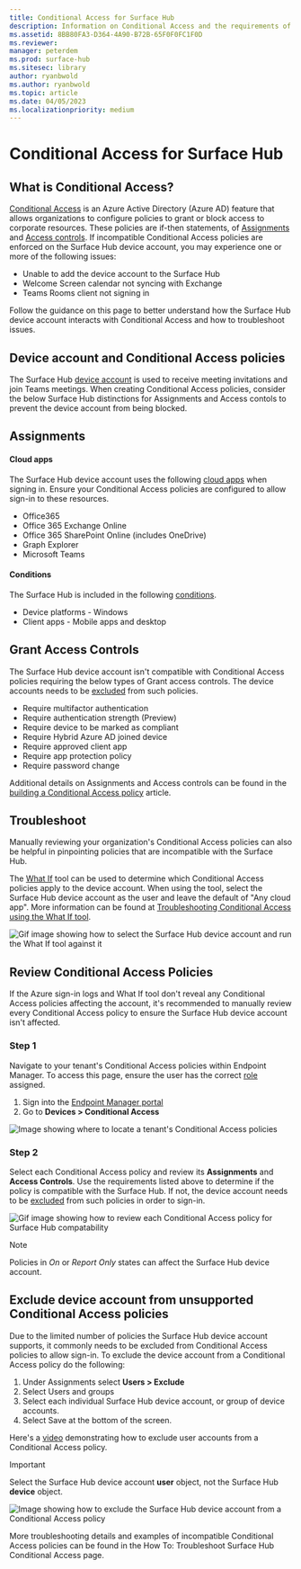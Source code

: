 ```yaml
---
title: Conditional Access for Surface Hub
description: Information on Conditional Access and the requirements of the Surface Hub device account. 
ms.assetid: 8BB80FA3-D364-4A90-B72B-65F0F0FC1F0D
ms.reviewer: 
manager: peterdem
ms.prod: surface-hub
ms.sitesec: library
author: ryanbwold
ms.author: ryanbwold
ms.topic: article
ms.date: 04/05/2023
ms.localizationpriority: medium
---
```


# Conditional Access for Surface Hub

## What is Conditional Access? ##
[Conditional Access](https://learn.microsoft.com/azure/active-directory/conditional-access/overview) is an Azure Active Directory (Azure AD) feature that allows organizations to configure policies to grant or block access to corporate resources. These policies are if-then statements, of [Assignments](https://learn.microsoft.com/azure/active-directory/conditional-access/concept-conditional-access-policies#assignments) and [Access controls](https://learn.microsoft.com/azure/active-directory/conditional-access/concept-conditional-access-policies#access-controls). If incompatible Conditional Access policies are enforced on the Surface Hub device account, you may experience one or more of the following issues:

- Unable to add the device account to the Surface Hub
- Welcome Screen calendar not syncing with Exchange
- Teams Rooms client not signing in

Follow the guidance on this page to better understand how the Surface Hub device account interacts with Conditional Access and how to troubleshoot issues.

## Device account and Conditional Access policies ##
The Surface Hub [device account](https://learn.microsoft.com/surface-hub/create-and-test-a-device-account-surface-hub) is used to receive meeting invitations and join Teams meetings.  When creating Conditional Access policies, consider the below Surface Hub distinctions for Assignments and Access contols to prevent the device account from being blocked.

## Assignments

#### Cloud apps ###
The Surface Hub device account uses the following [cloud apps](https://learn.microsoft.com/azure/active-directory/conditional-access/concept-conditional-access-cloud-apps) when signing in. Ensure your Conditional Access policies are configured to allow sign-in to these resources.

- Office365
- Office 365 Exchange Online
- Office 365 SharePoint Online (includes OneDrive)
- Graph Explorer
- Microsoft Teams

#### Conditions ####
The Surface Hub is included in the following [conditions](https://learn.microsoft.com/azure/active-directory/conditional-access/concept-conditional-access-conditions).

 - Device platforms - Windows
 - Client apps - Mobile apps and desktop
 
## Grant Access Controls
The Surface Hub device account isn't compatible with Conditional Access policies requiring the below types of Grant access controls. The device accounts needs to be [excluded](#exclude-device-account-from-unsupported-conditional-access-policies) from such policies.

- Require multifactor authentication
- Require authentication strength (Preview)
- Require device to be marked as compliant
- Require Hybrid Azure AD joined device
- Require approved client app
- Require app protection policy
- Require password change

 Additional details on Assignments and Access controls can be found in the [building a Conditional Access policy](https://learn.microsoft.com/azure/active-directory/conditional-access/concept-conditional-access-policies) article.
 
## Troubleshoot ##
Manually reviewing your organization's Conditional Access policies can also be helpful in pinpointing policies that are incompatible with the Surface Hub.
 
The [What If](https://learn.microsoft.com/azure/active-directory/conditional-access/what-if-tool) tool can be used to determine which Conditional Access policies apply to the device account. When using the tool, select the Surface Hub device account as the user and leave the default of "Any cloud app". More information can be found at [Troubleshooting Conditional Access using the What If tool](https://learn.microsoft.com/azure/active-directory/conditional-access/troubleshoot-conditional-access-what-if).

![Gif image showing how to select the Surface Hub device account and run the What If tool against it](images/conditional-access-review-policies.gif) 
 
## Review Conditional Access Policies ##
If the Azure sign-in logs and What If tool don't reveal any Conditional Access policies affecting the account, it's recommended to manually review every Conditional Access policy to ensure the Surface Hub device account isn't affected.
 
### Step 1 ###
Navigate to your tenant's Conditional Access policies within Endpoint Manager. To access this page, ensure the user has the correct [role](https://learn.microsoft.com/azure/active-directory/reports-monitoring/how-to-view-applied-conditional-access-policies#required-administrator-roles) assigned.

1. Sign into the [Endpoint Manager portal](https://endpoint.microsoft.com/#home)
2. Go to **Devices > Conditional Access**

![Image showing where to locate a tenant's Conditional Access policies](images/conditional-access-policies.png)

### Step 2 ###
Select each Conditional Access policy and review its **Assignments** and **Access Controls**. Use the requirements listed above to determine if the policy is compatible with the Surface Hub.
If not, the device account needs to be [excluded](#exclude-device-account-from-unsupported-conditional-access-policies) from such policies in order to sign-in.

![Gif image showing how to review each Conditional Access policy for Surface Hub compatability](images/conditional-access-review-policies.gif)

>[!NOTE]
>Policies in *On* or *Report Only* states can affect the Surface Hub device account.

## Exclude device account from unsupported Conditional Access policies ##
Due to the limited number of policies the Surface Hub device account supports, it commonly needs to be excluded from Conditional Access policies to allow sign-in. To exclude the device account from a Conditional Access policy do the following:

1. Under Assignments select **Users > Exclude**
2. Select Users and groups
3. Select each individual Surface Hub device account, or group of device accounts.
4. Select Save at the bottom of the screen.
 
Here's a [video](https://www.youtube.com/watch?v=5DsW1hB3Jqs&ab_channel=MicrosoftSecurity) demonstrating how to exclude user accounts from a Conditional Access policy.

>[!IMPORTANT]
>Select the Surface Hub device account **user** object, not the Surface Hub **device** object.
 
![Image showing how to exclude the Surface Hub device account from a Conditional Access policy](images/conditional-access-exclude-device-account.png)

More troubleshooting details and examples of incompatible Conditional Access policies can be found in the How To: Troubleshoot Surface Hub Conditional Access page.

